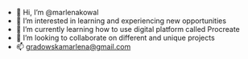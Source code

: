 - 👋 Hi, I’m @marlenakowal
- 👀 I’m interested in learning and experiencing new opportunities 
- 🌱 I’m currently learning how to use digital platform called Procreate
- 💞️ I’m looking to collaborate on different and unique projects
- 📫 gradowskamarlena@gmail.com

<!---
marlenakowal/marlenakowal is a ✨ special ✨ repository because its `README.md` (this file) appears on your GitHub profile.
You can click the Preview link to take a look at your changes.
--->
